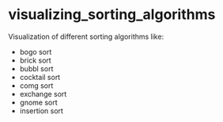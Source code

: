 # visualizing_sorting_algorithms
Visualization of different sorting algorithms like:

- bogo sort
- brick sort
- bubbl sort
- cocktail sort
- comg sort
- exchange sort
- gnome sort
- insertion sort

